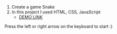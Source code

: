 1. Create a game Snake
2. In this project I used HTML, CSS, JavaScript
    - [DEMO LINK](https://banzaifun.github.io/Snake/)

Press the left or right arrow on the keyboard to start :)
